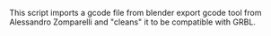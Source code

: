 This script imports a gcode file from blender export gcode tool from Alessandro Zomparelli and "cleans" it to be compatible with GRBL. 
